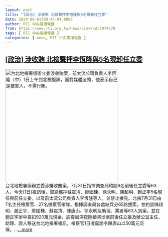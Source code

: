 ```yaml
---
layout: post
title: "[政治] 涉收賄 北檢聲押李恆隆與5名現卸任立委"
date: 2020-08-01T09:47:04.000Z
author: RTI 中央廣播電臺
from: https://www.rti.org.tw/news/view/id/2074378
tags: [ RTI 中央廣播電臺 ]
categories: [ news, RTI 中央廣播電臺 ]
---
```

<!--1596275224000-->
[[政治] 涉收賄 北檢聲押李恆隆與5名現卸任立委](https://www.rti.org.tw/news/view/id/2074378)
------

<div>
<img src="https://static.rti.org.tw/assets/thumbnails/2020/08/01/20200801000017M.jpg" width="360" alt="台北地檢署偵辦立委涉收賄案，前太流公司負責人李恆隆（中）1日上午到北檢複訊，面對媒體追問，他表示自己是被害人，不需行賄。" title="台北地檢署偵辦立委涉收賄案，前太流公司負責人李恆隆（中）1日上午到北檢複訊，面對媒體追問，他表示自己是被害人，不需行賄。"><br>台北地檢署偵辦立委涉嫌收賄案，7月31日指揮調查局約談6名前後任立委等63人，今天(1日)複訊後，聲請羈押蘇震清、廖國棟、徐永明、陳超明、趙正宇5名現任與前任立委，以及前太流公司負責人李恆隆等人，並禁止接見。北檢7月31日由7名主任檢察官、27名檢察官帶隊，指揮調查局各處站兵分65路搜索，並約談陳超明、趙正宇、廖國棟、蘇震清、陳唐山、徐永明及助理、業者等63人到案，並在趙正宇家中查扣920萬元現金。調查局深夜陸續將涉案前後任立委及辦公室主任、助理、證人移送台北地檢署複訊。檢察官1日凌晨諭令陳唐山以50萬元交保。...<a target="_blank" href="https://www.rti.org.tw/news/view/id/2074378">...more</a>
</div>
